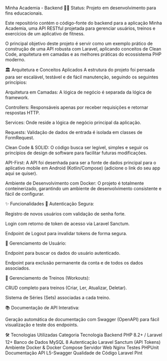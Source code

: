 Minha Academia - Backend 🏋️‍♂️
Status: Projeto em desenvolvimento para fins educacionais.

Este repositório contém o código-fonte do backend para a aplicação Minha Academia, uma API RESTful projetada para gerenciar usuários, treinos e exercícios de um aplicativo de fitness.

O principal objetivo deste projeto é servir como um exemplo prático de construção de uma API robusta com Laravel, aplicando conceitos de Clean Code, arquitetura em camadas e as melhores práticas do ecossistema PHP moderno.

🏛️ Arquitetura e Conceitos Aplicados
A estrutura do projeto foi pensada para ser escalável, testável e de fácil manutenção, seguindo os seguintes princípios:

Arquitetura em Camadas: A lógica de negócio é separada da lógica de framework.

Controllers: Responsáveis apenas por receber requisições e retornar respostas HTTP.

Services: Onde reside a lógica de negócio principal da aplicação.

Requests: Validação de dados de entrada é isolada em classes de FormRequest.

Clean Code & SOLID: O código busca ser legível, simples e seguir os princípios de design de software para facilitar futuras modificações.

API-First: A API foi desenhada para ser a fonte de dados principal para o aplicativo mobile em Android (Kotlin/Compose) (adicione o link do seu app aqui se quiser).

Ambiente de Desenvolvimento com Docker: O projeto é totalmente conteinerizado, garantindo um ambiente de desenvolvimento consistente e fácil de configurar.

✨ Funcionalidades
🔐 Autenticação Segura:

Registro de novos usuários com validação de senha forte.

Login com retorno de token de acesso via Laravel Sanctum.

Endpoint de Logout para invalidar tokens de forma segura.

👤 Gerenciamento de Usuário:

Endpoint para buscar os dados do usuário autenticado.

Endpoint para exclusão permanente da conta e de todos os dados associados.

💪 Gerenciamento de Treinos (Workouts):

CRUD completo para treinos (Criar, Ler, Atualizar, Deletar).

Sistema de Séries (Sets) associadas a cada treino.

📚 Documentação de API Interativa:

Geração automática de documentação com Swagger (OpenAPI) para fácil visualização e teste dos endpoints.

🛠️ Tecnologias Utilizadas
Categoria	Tecnologia
Backend	PHP 8.2+ / Laravel 12+
Banco de Dados	MySQL 8
Autenticação	Laravel Sanctum (API Tokens)
Ambiente	Docker & Docker Compose
Servidor Web	Nginx
Testes	PHPUnit
Documentação API	L5-Swagger
Qualidade de Código	Laravel Pint